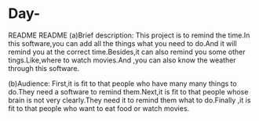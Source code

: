 # Day-
README
README
(a)Brief description:
This project is to remind the time.In this software,you can add all the things what you need to do.And it will remind you at the correct time.Besides,it can also remind you some other tings.Like,where to watch movies.And ,you can also know the weather through this software.

(b)Audience:
First,it is fit to that people who have many many things to do.They need a software to remind them.Next,it is fit to that people whose brain is not very clearly.They need it to remind them what to do.Finally ,it is fit to that people who want to eat food or watch movies.








